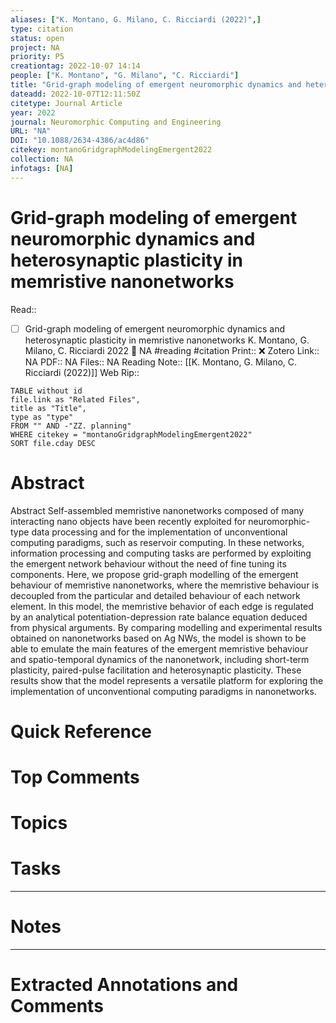 ```yaml
---
aliases: ["K. Montano, G. Milano, C. Ricciardi (2022)",]
type: citation
status: open
project: NA
priority: P5
creationtag: 2022-10-07 14:14
people: ["K. Montano", "G. Milano", "C. Ricciardi"]
title: "Grid-graph modeling of emergent neuromorphic dynamics and heterosynaptic plasticity in memristive nanonetworks"
dateadd: 2022-10-07T12:11:50Z
citetype: Journal Article
year: 2022
journal: Neuromorphic Computing and Engineering
URL: "NA"
DOI: "10.1088/2634-4386/ac4d86"
citekey: montanoGridgraphModelingEmergent2022
collection: NA
infotags: [NA]
---
```


# Grid-graph modeling of emergent neuromorphic dynamics and heterosynaptic plasticity in memristive nanonetworks
Read:: 
- [ ] Grid-graph modeling of emergent neuromorphic dynamics and heterosynaptic plasticity in memristive nanonetworks K. Montano, G. Milano, C. Ricciardi 2022 🛫 NA #reading #citation
Print::  ❌
Zotero Link:: NA
PDF:: NA
Files:: NA
Reading Note:: [[K. Montano, G. Milano, C. Ricciardi (2022)]]
Web Rip:: 

```dataview
TABLE without id
file.link as "Related Files",
title as "Title",
type as "type"
FROM "" AND -"ZZ. planning"
WHERE citekey = "montanoGridgraphModelingEmergent2022" 
SORT file.cday DESC
```

# Abstract
Abstract
            Self-assembled memristive nanonetworks composed of many interacting nano objects have been recently exploited for neuromorphic-type data processing and for the implementation of unconventional computing paradigms, such as reservoir computing. In these networks, information processing and computing tasks are performed by exploiting the emergent network behaviour without the need of fine tuning its components. Here, we propose grid-graph modelling of the emergent behaviour of memristive nanonetworks, where the memristive behaviour is decoupled from the particular and detailed behaviour of each network element. In this model, the memristive behavior of each edge is regulated by an analytical potentiation-depression rate balance equation deduced from physical arguments. By comparing modelling and experimental results obtained on nanonetworks based on Ag NWs, the model is shown to be able to emulate the main features of the emergent memristive behaviour and spatio-temporal dynamics of the nanonetwork, including short-term plasticity, paired-pulse facilitation and heterosynaptic plasticity. These results show that the model represents a versatile platform for exploring the implementation of unconventional computing paradigms in nanonetworks.

# Quick Reference


# Top Comments


# Topics


# Tasks


----
# Notes


----
# Extracted Annotations and Comments